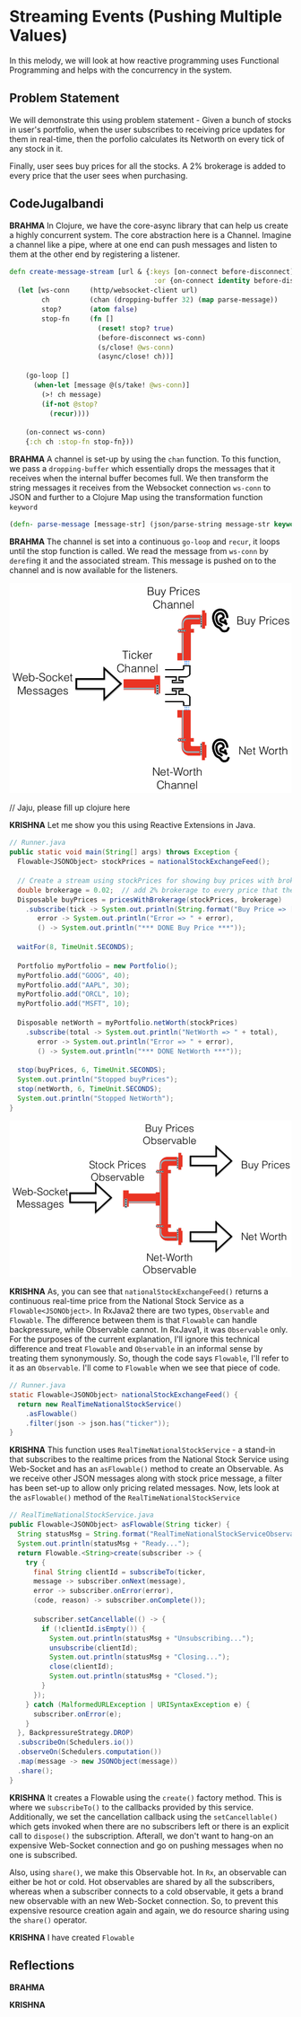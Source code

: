 # Streaming Events (Pushing Multiple Values)

In this melody, we will look at how reactive programming uses Functional Programming and helps with the concurrency in the system.  

## Problem Statement

We will demonstrate this using problem statement - Given a bunch of stocks in user's portfolio, when the user subscribes to receiving price updates for them in real-time, then the porfolio calculates its Networth on every tick of any stock in it.

Finally, user sees buy prices for all the stocks.  A 2% brokerage is added to every price that the user sees when purchasing.

## CodeJugalbandi

**BRAHMA** In Clojure, we have the core-async library that can help us create a highly concurrent system. The core abstraction here is a Channel.  Imagine a channel like a pipe, where at one end can push messages and listen to them at the other end by registering a listener.

```clojure
defn create-message-stream [url & {:keys [on-connect before-disconnect]
                                    :or {on-connect identity before-disconnect identity}}]
  (let [ws-conn     (http/websocket-client url)
        ch          (chan (dropping-buffer 32) (map parse-message))
        stop?       (atom false)
        stop-fn     (fn []
                      (reset! stop? true)
                      (before-disconnect ws-conn)
                      (s/close! @ws-conn)
                      (async/close! ch))]

    (go-loop []
      (when-let [message @(s/take! @ws-conn)]
        (>! ch message)
        (if-not @stop?
          (recur))))

    (on-connect ws-conn)
    {:ch ch :stop-fn stop-fn}))
```

**BRAHMA** A channel is set-up by using the ```chan``` function.  To this function, we pass a ```dropping-buffer``` which essentially drops the messages that it receives when the internal buffer becomes full.  We then transform the string messages it receives from the Websocket connection ```ws-conn``` to JSON and further to a Clojure Map using the transformation function ```keyword``` 

```clojure
(defn- parse-message [message-str] (json/parse-string message-str keyword))
```

**BRAHMA** The channel is set into a continuous ```go-loop``` and ```recur```, it loops until the stop function is called.  We read the message from ```ws-conn``` by ```deref```ing it and the associated stream.  This message is pushed on to the channel and is now available for the listeners.


![Clojure-Channels](Clojure-Channels.png)

// Jaju, please fill up clojure here

**KRISHNA** Let me show you this using Reactive Extensions in Java.

```java
// Runner.java
public static void main(String[] args) throws Exception {
  Flowable<JSONObject> stockPrices = nationalStockExchangeFeed();
	
  // Create a stream using stockPrices for showing buy prices with brokerage
  double brokerage = 0.02;  // add 2% brokerage to every price that the user sees.
  Disposable buyPrices = pricesWithBrokerage(stockPrices, brokerage)
    .subscribe(tick -> System.out.println(String.format("Buy Price => [%s, %f]", tick.getString("ticker"), tick.getDouble("price"))), 
       error -> System.out.println("Error => " + error),
       () -> System.out.println("*** DONE Buy Price ***"));
    
  waitFor(8, TimeUnit.SECONDS);

  Portfolio myPortfolio = new Portfolio();
  myPortfolio.add("GOOG", 40);
  myPortfolio.add("AAPL", 30);
  myPortfolio.add("ORCL", 10);
  myPortfolio.add("MSFT", 10);
    
  Disposable netWorth = myPortfolio.netWorth(stockPrices)
    .subscribe(total -> System.out.println("NetWorth => " + total), 
       error -> System.out.println("Error => " + error),
       () -> System.out.println("*** DONE NetWorth ***"));
    
  stop(buyPrices, 6, TimeUnit.SECONDS);
  System.out.println("Stopped buyPrices");
  stop(netWorth, 6, TimeUnit.SECONDS);
  System.out.println("Stopped NetWorth");
}
```
![Rx-Observables](Rx-Observables.png)

**KRISHNA** As, you can see that ```nationalStockExchangeFeed()``` returns a continuous real-time price from the National Stock Service as a ```Flowable<JSONObject>```.  In RxJava2 there are two types, ```Observable``` and ```Flowable```.  The difference between them is that ```Flowable``` can handle backpressure, while Observable cannot.  In RxJava1, it was ```Observable``` only.  For the purposes of the current   explanation, I'll ignore this technical difference and treat ```Flowable``` and ``Observable`` in an informal sense by treating them synonymously.  So, though the code says ```Flowable```, I'll refer to it as an ```Observable```.  I'll come to ```Flowable``` when we see that piece of code.

```java
// Runner.java
static Flowable<JSONObject> nationalStockExchangeFeed() {
  return new RealTimeNationalStockService()
    .asFlowable()
    .filter(json -> json.has("ticker"));
}
```


**KRISHNA** This function uses ```RealTimeNationalStockService``` - a stand-in that subscribes to the realtime prices from the National Stock Service using Web-Socket and has an ```asFlowable()``` method to create an Observable.  As we receive other JSON messages along with stock price message, a filter has been set-up to allow only pricing related messages.  Now, lets look at the ```asFlowable()``` method of the ```RealTimeNationalStockService```

```java
// RealTimeNationalStockService.java
public Flowable<JSONObject> asFlowable(String ticker) {
  String statusMsg = String.format("RealTimeNationalStockServiceObservable.asFlowable(%s): ", ticker);
  System.out.println(statusMsg + "Ready...");
  return Flowable.<String>create(subscriber -> {
    try {
      final String clientId = subscribeTo(ticker, 
      message -> subscriber.onNext(message), 
      error -> subscriber.onError(error), 
      (code, reason) -> subscriber.onComplete());

      subscriber.setCancellable(() -> {
        if (!clientId.isEmpty()) {
          System.out.println(statusMsg + "Unsubscribing..."); 
          unsubscribe(clientId);
          System.out.println(statusMsg + "Closing...");             
          close(clientId);
          System.out.println(statusMsg + "Closed.");                         
        }
      });
    } catch (MalformedURLException | URISyntaxException e) {
      subscriber.onError(e);
    } 
  }, BackpressureStrategy.DROP)
  .subscribeOn(Schedulers.io())
  .observeOn(Schedulers.computation())
  .map(message -> new JSONObject(message))
  .share();
}
```

**KRISHNA** It creates a Flowable<JSONObject> using the ```create()``` factory method.  This is where we ```subscribeTo()``` to the callbacks provided by this service.  Additionally, we set the cancellation callback using the ```setCancellable()``` which gets invoked when there are no subscribers left or there is an explicit call to ```dispose()``` the subscription.  Afterall, we don't want to hang-on an expensive Web-Socket connection and go on pushing messages when no one is subscribed.  


Also, using ```share()```, we make this Observable hot.  In ```Rx```, an observable can either be hot or cold.  Hot observables are shared by all the subscribers, whereas when a subscriber connects to a cold observable, it gets a brand new observable with an new Web-Socket connection.  So, to prevent this expensive resource creation again and again, we do resource sharing using the ```share()``` operator.

**KRISHNA**  I have created  ```Flowable```

## Reflections

**BRAHMA** 


**KRISHNA** 


